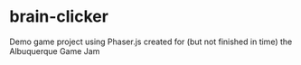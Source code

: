 # brain-clicker
Demo game project using Phaser.js created for (but not finished in time) the Albuquerque Game Jam
